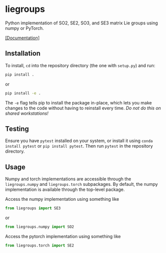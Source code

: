 # liegroups
Python implementation of SO2, SE2, SO3, and SE3 matrix Lie groups using numpy or PyTorch.

[[Documentation]](docs/build/html/index.html)

## Installation
To install, `cd` into the repository directory (the one with `setup.py`) and run:
```bash
pip install .
```
or
```bash
pip install -e .
```
The `-e` flag tells pip to install the package in-place, which lets you make changes to the code without having to reinstall every time. *Do not do this on shared workstations!*

## Testing
Ensure you have `pytest` installed on your system, or install it using `conda install pytest` or `pip install pytest`. Then run `pytest` in the repository directory.

## Usage
Numpy and torch implementations are accessible through the `liegroups.numpy` and `liegroups.torch` subpackages. 
By default, the numpy implementation is available through the top-level package.

Access the numpy implementation using something like
```python
from liegroups import SE3
```
or
```python
from liegroups.numpy import SO2
```

Access the pytorch implementation using something like
```python
from liegroups.torch import SE2
```
